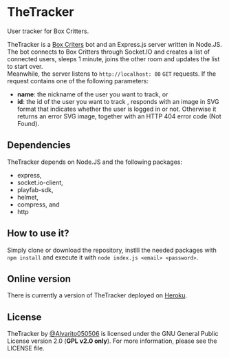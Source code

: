 # TheTracker
User tracker for Box Critters.

TheTracker is a [Box Criters](https://boxcritters.com) bot and an Express.js server written in Node.JS. The bot connects to Box Critters through Socket.IO and creates a list of connected users, sleeps 1 minute, joins the other room and updates the list to start over.  
Meanwhile, the server listens to `http://localhost: 80` `GET` requests. If the request contains one of the following parameters:
+ **name**: the nickname of the user you want to track, or
+ **id**: the id of the user you want to track
, responds with an image in SVG format that indicates whether the user is logged in or not. Otherwise it returns an error SVG image, together with an HTTP 404 error code (Not Found).

## Dependencies
TheTracker depends on Node.JS and the following packages:
+ express,
+ socket.io-client,
+ playfab-sdk,
+ helmet,
+ compress, and
+ http

## How to use it?
Simply clone or download the repository, instlll the needed packages with `npm install` and execute it with `node index.js <email> <password>`.

## Online version
There is currently a version of TheTracker deployed on [Heroku](https://bcthetracker.herokuapp.com).

## License
TheTracker by [@Alvarito050506](https://github.com/Alvarito050506) is licensed under the GNU General Public License version 2.0 (**GPL v2.0 only**). For more information, please see the LICENSE file.
